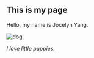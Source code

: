 ## This is my page

Hello, my name is Jocelyn Yang.

<img src="https://www.bowmanvet.com/blog/wp-content/uploads/2023/03/iStock-639961896-2048x1365.jpg" alt="dog" />
<p><em>I love little puppies.</em></p>

